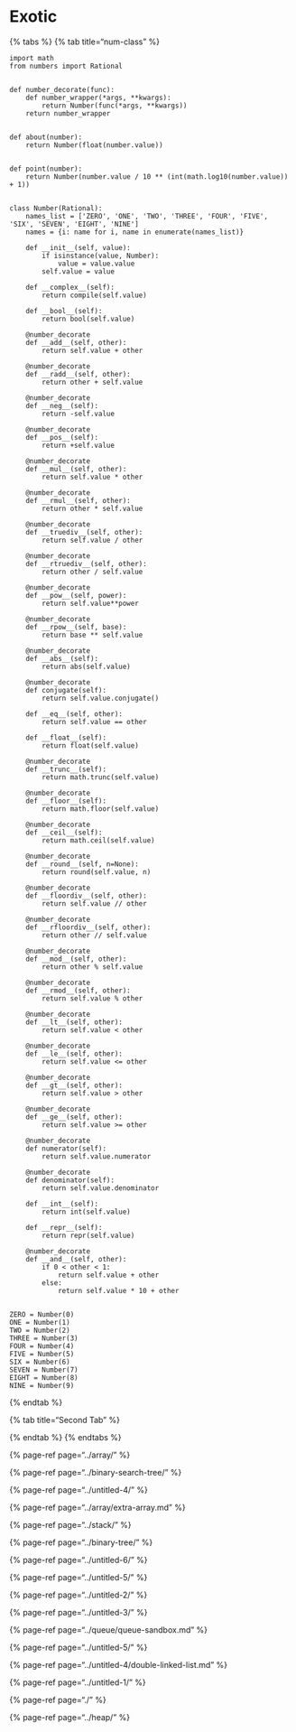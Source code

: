 # Exotic

{% tabs %} {% tab title=“num-class” %}

    import math
    from numbers import Rational


    def number_decorate(func):
        def number_wrapper(*args, **kwargs):
            return Number(func(*args, **kwargs))
        return number_wrapper


    def about(number):
        return Number(float(number.value))


    def point(number):
        return Number(number.value / 10 ** (int(math.log10(number.value)) + 1))


    class Number(Rational):
        names_list = ['ZERO', 'ONE', 'TWO', 'THREE', 'FOUR', 'FIVE', 'SIX', 'SEVEN', 'EIGHT', 'NINE']
        names = {i: name for i, name in enumerate(names_list)}

        def __init__(self, value):
            if isinstance(value, Number):
                value = value.value
            self.value = value

        def __complex__(self):
            return compile(self.value)

        def __bool__(self):
            return bool(self.value)

        @number_decorate
        def __add__(self, other):
            return self.value + other

        @number_decorate
        def __radd__(self, other):
            return other + self.value

        @number_decorate
        def __neg__(self):
            return -self.value

        @number_decorate
        def __pos__(self):
            return +self.value

        @number_decorate
        def __mul__(self, other):
            return self.value * other

        @number_decorate
        def __rmul__(self, other):
            return other * self.value

        @number_decorate
        def __truediv__(self, other):
            return self.value / other

        @number_decorate
        def __rtruediv__(self, other):
            return other / self.value

        @number_decorate
        def __pow__(self, power):
            return self.value**power

        @number_decorate
        def __rpow__(self, base):
            return base ** self.value

        @number_decorate
        def __abs__(self):
            return abs(self.value)

        @number_decorate
        def conjugate(self):
            return self.value.conjugate()

        def __eq__(self, other):
            return self.value == other

        def __float__(self):
            return float(self.value)

        @number_decorate
        def __trunc__(self):
            return math.trunc(self.value)

        @number_decorate
        def __floor__(self):
            return math.floor(self.value)

        @number_decorate
        def __ceil__(self):
            return math.ceil(self.value)

        @number_decorate
        def __round__(self, n=None):
            return round(self.value, n)

        @number_decorate
        def __floordiv__(self, other):
            return self.value // other

        @number_decorate
        def __rfloordiv__(self, other):
            return other // self.value

        @number_decorate
        def __mod__(self, other):
            return other % self.value

        @number_decorate
        def __rmod__(self, other):
            return self.value % other

        @number_decorate
        def __lt__(self, other):
            return self.value < other

        @number_decorate
        def __le__(self, other):
            return self.value <= other

        @number_decorate
        def __gt__(self, other):
            return self.value > other

        @number_decorate
        def __ge__(self, other):
            return self.value >= other

        @number_decorate
        def numerator(self):
            return self.value.numerator

        @number_decorate
        def denominator(self):
            return self.value.denominator

        def __int__(self):
            return int(self.value)

        def __repr__(self):
            return repr(self.value)

        @number_decorate
        def __and__(self, other):
            if 0 < other < 1:
                return self.value + other
            else:
                return self.value * 10 + other


    ZERO = Number(0)
    ONE = Number(1)
    TWO = Number(2)
    THREE = Number(3)
    FOUR = Number(4)
    FIVE = Number(5)
    SIX = Number(6)
    SEVEN = Number(7)
    EIGHT = Number(8)
    NINE = Number(9)

{% endtab %}

{% tab title=“Second Tab” %}

{% endtab %} {% endtabs %}

{% page-ref page=“../array/” %}

{% page-ref page=“../binary-search-tree/” %}

{% page-ref page=“../untitled-4/” %}

{% page-ref page=“../array/extra-array.md” %}

{% page-ref page=“../stack/” %}

{% page-ref page=“../binary-tree/” %}

{% page-ref page=“../untitled-6/” %}

{% page-ref page=“../untitled-5/” %}

{% page-ref page=“../untitled-2/” %}

{% page-ref page=“../untitled-3/” %}

{% page-ref page=“../queue/queue-sandbox.md” %}

{% page-ref page=“../untitled-5/” %}

{% page-ref page=“../untitled-4/double-linked-list.md” %}

{% page-ref page=“../untitled-1/” %}

{% page-ref page=“./” %}

{% page-ref page=“../heap/” %}
